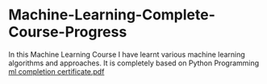 # Machine-Learning-Complete-Course-Progress
In this Machine Learning Course I have learnt various machine learning algorithms and approaches. It is completely based on Python Programming 
[ml completion certificate.pdf](https://github.com/Ad1ba19/Machine-Learning-Complete-Course-Progress/files/11971848/ml.completion.certificate.pdf)
